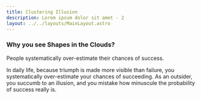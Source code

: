 ```yaml
---
title: Clustering Illusion
description: Lorem ipsum dolor sit amet - 2
layout: ../../layouts/MainLayout.astro
---
```


### Why you see Shapes in the Clouds?

People systematically over-estimate their chances of success.


In daily life, because triumph is made more visible than failure, you systematically over-estimate
your chances of succeeding. As an outsider, you succumb to an illusion, and you mistake how minuscule
the probability of success really is.
